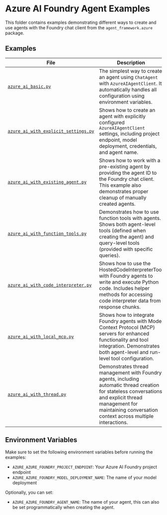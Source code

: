 # Azure AI Foundry Agent Examples

This folder contains examples demonstrating different ways to create and use agents with the Foundry chat client from the `agent_framework.azure` package.

## Examples

| File | Description |
|------|-------------|
| [`azure_ai_basic.py`](azure_ai_basic.py) | The simplest way to create an agent using `ChatAgent` with `AzureAIAgentClient`. It automatically handles all configuration using environment variables. |
| [`azure_ai_with_explicit_settings.py`](azure_ai_with_explicit_settings.py) | Shows how to create an agent with explicitly configured `AzureAIAgentClient` settings, including project endpoint, model deployment, credentials, and agent name. |
| [`azure_ai_with_existing_agent.py`](azure_ai_with_existing_agent.py) | Shows how to work with a pre-existing agent by providing the agent ID to the Foundry chat client. This example also demonstrates proper cleanup of manually created agents. |
| [`azure_ai_with_function_tools.py`](azure_ai_with_function_tools.py) | Demonstrates how to use function tools with agents. Shows both agent-level tools (defined when creating the agent) and query-level tools (provided with specific queries). |
| [`azure_ai_with_code_interpreter.py`](azure_ai_with_code_interpreter.py) | Shows how to use the HostedCodeInterpreterTool with Foundry agents to write and execute Python code. Includes helper methods for accessing code interpreter data from response chunks. |
| [`azure_ai_with_local_mcp.py`](azure_ai_with_local_mcp.py) | Shows how to integrate Foundry agents with Model Context Protocol (MCP) servers for enhanced functionality and tool integration. Demonstrates both agent-level and run-level tool configuration. |
| [`azure_ai_with_thread.py`](azure_ai_with_thread.py) | Demonstrates thread management with Foundry agents, including automatic thread creation for stateless conversations and explicit thread management for maintaining conversation context across multiple interactions. |

## Environment Variables

Make sure to set the following environment variables before running the examples:

- `AZURE_AZURE_FOUNDRY_PROJECT_ENDPOINT`: Your Azure AI Foundry project endpoint
- `AZURE_AZURE_FOUNDRY_MODEL_DEPLOYMENT_NAME`: The name of your model deployment

Optionally, you can set:
- `AZURE_AZURE_FOUNDRY_AGENT_NAME`: The name of your agent, this can also be set programmatically when creating the agent.
